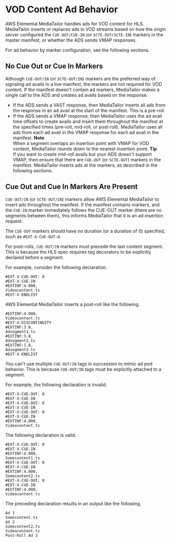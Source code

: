 # VOD Content Ad Behavior<a name="ad-behavior-vod"></a>

AWS Elemental MediaTailor handles ads for VOD content for HLS\. MediaTailor inserts or replaces ads in VOD streams based on how the origin server configured the `CUE-OUT/CUE-IN` \(or `SCTE-OUT/SCTE-IN`\) markers in the master manifest, or whether the ADS sends VMAP responses\.

For ad behavior by marker configuration, see the following sections\.

## No Cue Out or Cue In Markers<a name="no-markers"></a>

Although `CUE-OUT/IN` \(or `SCTE-OUT/IN`\) markers are the preferred way of signaling ad avails in a live manifest, the markers are not required for VOD content\. If the manifest doesn't contain ad markers, MediaTailor makes a single call to the ADS and creates ad avails based on the response:
+ If the ADS sends a VAST response, then MediaTailor inserts all ads from the response in an ad avail at the start of the manifest\. This is a pre\-roll\.
+ If the ADS sends a VMAP response, then MediaTailor uses the ad avail time offsets to create avails and insert them throughout the manifest at the specified times \(pre\-roll, mid\-roll, or post\-roll\)\. MediaTailor uses all ads from each ad avail in the VMAP response for each ad avail in the manifest\. 
**Note**  
When a segment overlaps an insertion point with VMAP for VOD content, MediaTailor rounds down to the nearest insertion point\. 
**Tip**  
If you want to create mid\-roll avails but your ADS doesn't support VMAP, then ensure that there are `CUE-OUT` \(or `SCTE-OUT`\) markers in the manifest\. MediaTailor inserts ads at the markers, as described in the following sections\.

## Cue Out and Cue In Markers Are Present<a name="markers-present"></a>

`CUE-OUT/IN` \(or `SCTE-OUT/IN`\) markers allow AWS Elemental MediaTailor to insert ads throughout the manifest\. If the manifest contains markers, and the `CUE-IN` marker immediately follows the CUE\-OUT marker \(there are no segments between them\), this informs MediaTailor that it is an ad insertion request\.

The `CUE-OUT` markers should have no duration \(or a duration of 0\) specified, such as `#EXT-X-CUE-OUT:0`\.

For post\-rolls, `CUE-OUT/IN` markers must precede the last content segment\. This is because the HLS spec requires tag decorators to be explicitly declared before a segment\. 

For example, consider the following declaration\. 

```
#EXT-X-CUE-OUT: 0
#EXT-X-CUE-IN
#EXTINF:4.000,
Videocontent.ts
#EXT-X-ENDLIST
```

AWS Elemental MediaTailor inserts a post\-roll like the following\.

```
#EXTINF:4.000,
Videocontent.ts
#EXT-X-DISCONTINUITY
#EXTINF:3.0,
Adsegment1.ts
#EXTINF:3.0,
Adsegment2.ts 
#EXTINF:1.0,
Adsegment3.ts
#EXT-X-ENDLIST
```

You can't use multiple `CUE-OUT/IN` tags in succession to mimic ad pod behavior\. This is because `CUE-OUT/IN` tags must be explicitly attached to a segment\. 

For example, the following declaration is invalid\.

```
#EXT-X-CUE-OUT: 0
#EXT-X-CUE-IN
#EXT-X-CUE-OUT: 0
#EXT-X-CUE-IN
#EXT-X-CUE-OUT: 0
#EXT-X-CUE-IN
#EXTINF:4.000,
Videocontent.ts
```

The following declaration is valid\.

```
#EXT-X-CUE-OUT: 0
#EXT-X-CUE-IN
#EXTINF:4.000,
Somecontent1.ts
#EXT-X-CUE-OUT: 0
#EXT-X-CUE-IN
#EXTINF:4.000,
Somecontent2.ts
#EXT-X-CUE-OUT: 0
#EXT-X-CUE-IN
#EXTINF:4.000,
Videocontent.ts
```

The preceding declaration results in an output like the following\. 

```
Ad 1
Somecontent.ts
Ad 2
Somecontent2.ts
Videocontent.ts
Post-Roll Ad 3
```